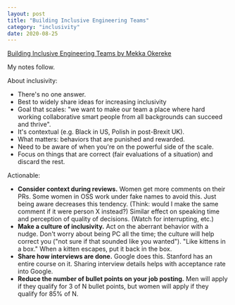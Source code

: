 ```yaml
---
layout: post
title: "Building Inclusive Engineering Teams"
category: "inclusivity"
date: 2020-08-25
---
```


[Building Inclusive Engineering Teams by Mekka Okereke](https://www.youtube.com/watch?v=SYsI-6_csMY)

My notes follow.

About inclusivity:

- There's no one answer.
- Best to widely share ideas for increasing inclusivity
- Goal that scales: "we want to make our team a place where hard working collaborative smart people from all backgrounds can succeed and thrive".
- It's contextual (e.g. Black in US, Polish in post-Brexit UK).
- What matters: behaviors that are punished and rewarded.
- Need to be aware of when you're on the powerful side of the scale.
- Focus on things that are correct (fair evaluations of a situation) and discard the rest.

Actionable:

- **Consider context during reviews.**  Women get more comments on their PRs.  Some women in OSS work under fake names to avoid this.  Just being aware decreases this tendency.  (Think: would I make the same comment if it were person X instead?)  Similar effect on speaking time and perception of quality of decisions.  (Watch for interrupting, etc.)
- **Make a culture of inclusivity.**  Act on the aberrant behavior with a nudge.  Don't worry about being PC all the time; the culture will help correct you ("not sure if that sounded like you wanted").  "Like kittens in a box."  When a kitten escapes, put it back in the box.
- **Share how interviews are done.**  Google does this.  Stanford has an entire course on it.  Sharing interview details helps with acceptance rate into Google.
- **Reduce the number of bullet points on your job posting.**  Men will apply if they qualify for 3 of N bullet points, but women will apply if they qualify for 85% of N.
